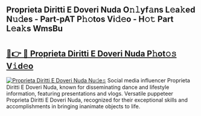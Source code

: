 ## Proprieta Diritti E Doveri Nuda O𝚗𝚕yf𝚊ns L𝚎a𝚔ed N𝚞𝚍es - Part-pAT P𝚑𝚘tos Vi𝚍𝚎o - H𝚘𝚝 Part L𝚎a𝚔s WmsBu

# <h2><a href="http://kfb7rb.oniu.top/?m=Proprieta+Diritti+E+Doveri+Nuda">🔗👉 🔴 Proprieta Diritti E Doveri Nuda P𝚑ot𝚘𝚜 V𝚒d𝚎o</a></h2>

[![Proprieta Diritti E Doveri Nuda Nu𝚍e𝚜](https://i.imgur.com/0qMVB7G.gif)](http://kfb7rb.oniu.top/?m=Proprieta+Diritti+E+Doveri+Nuda)
Social media influencer Proprieta Diritti E Doveri Nuda, known for disseminating dance and lifestyle information, featuring presentations and vlogs. Versatile puppeteer Proprieta Diritti E Doveri Nuda, recognized for their exceptional skills and accomplishments in bringing inanimate objects to life.  
